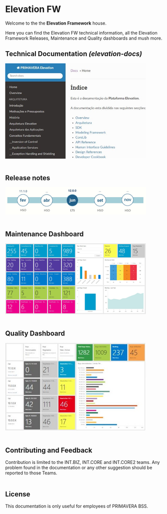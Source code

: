 # Elevation FW

Welcome to the the **Elevation Framework** house.

Here you can find the Elevation FW technical information, all the Elevation Framework Releases, Maintenance and Quality dashboards and mush more.

## Technical Documentation _(elevation-docs)_

<a href="https://devops.primaverabss.com/elevation-docs/" target="_blank"><img src="./images/elevationDocs.jpg" width="450"></a>
<br/><br/>

## Release notes

<a href="releasenotes/README.md" target="_blank"><img src="./releasenotes/images/releasePlan2021.jpg" width="450"></a>
<br/><br/>

## Maintenance Dashboard

<a href="https://tfs.primaverabss.com/tfs/P.TEC.Elevation/Elevation3/INT-FW?activeDashboardId=2e64cacd-a914-49a1-b029-f846d0d6b9bc" target="_blank"><img src="./images/maintenanceDashboard.jpg" width="450"></a>
<br/><br/>

## Quality Dashboard

<a href="https://tfs.primaverabss.com/tfs/P.TEC.Elevation/Elevation3/INT-FW?activeDashboardId=1510fbb8-9795-4e18-9fe8-cc55bbe0592f" target="_blank"><img src="./images/releaseQualityDashboard.JPG" width="450"></a>
<br/><br/>

## Contributing and Feedback

Contribution is limited to the INT.BIZ, INT.CORE and INT.CORE2 teams.
Any problem found in the documentation or any other suggestion should be reported to those Teams.
<br/><br/>

## License

This documentation is only useful for employees of PRIMAVERA BSS.

